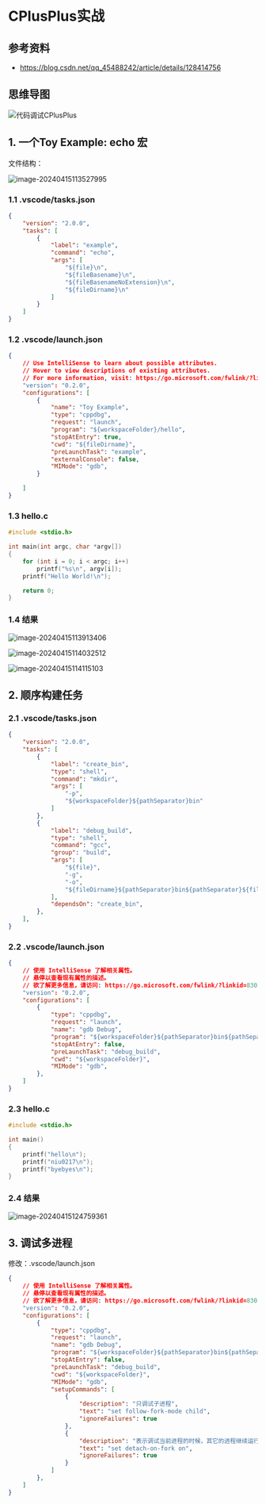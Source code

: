 # CPlusPlus实战

## 参考资料

+ https://blog.csdn.net/qq_45488242/article/details/128414756

## 思维导图

![代码调试CPlusPlus](CPlusPlus实战.assets/代码调试CPlusPlus.png) 

## 1. 一个Toy Example: echo 宏

文件结构：

![image-20240415113527995](CPlusPlus实战.assets/image-20240415113527995.png) 

### 1.1 .vscode/tasks.json

```json
{
    "version": "2.0.0",
    "tasks": [
        {
            "label": "example",
            "command": "echo",
            "args": [
                "${file}\n",
                "${fileBasename}\n",
                "${fileBasenameNoExtension}\n",
                "${fileDirname}\n"
            ]
        }
    ]
}
```

### 1.2 .vscode/launch.json

```json
{
    // Use IntelliSense to learn about possible attributes.
    // Hover to view descriptions of existing attributes.
    // For more information, visit: https://go.microsoft.com/fwlink/?linkid=830387
    "version": "0.2.0",
    "configurations": [
        {
            "name": "Toy Example",
            "type": "cppdbg",
            "request": "launch",
            "program": "${workspaceFolder}/hello",
            "stopAtEntry": true,
            "cwd": "${fileDirname}",
            "preLaunchTask": "example",
            "externalConsole": false,
            "MIMode": "gdb",
        }

    ]
}
```

### 1.3 hello.c

```c
#include <stdio.h>

int main(int argc, char *argv[])
{
    for (int i = 0; i < argc; i++)
        printf("%s\n", argv[i]);
    printf("Hello World!\n");

    return 0;
}

```

### 1.4 结果

![image-20240415113913406](CPlusPlus实战.assets/image-20240415113913406.png) 

![image-20240415114032512](CPlusPlus实战.assets/image-20240415114032512.png) 

![image-20240415114115103](CPlusPlus实战.assets/image-20240415114115103.png) 

## 2. 顺序构建任务

### 2.1 .vscode/tasks.json

```json
{
    "version": "2.0.0",
    "tasks": [
        {
            "label": "create_bin",
            "type": "shell",
            "command": "mkdir",
            "args": [
                "-p",
                "${workspaceFolder}${pathSeparator}bin"
            ]
        },
        {
            "label": "debug_build",
            "type": "shell",
            "command": "gcc",
            "group": "build",
            "args": [
                "${file}",
                "-g",
                "-o",
                "${fileDirname}${pathSeparator}bin${pathSeparator}${fileBasenameNoExtension}"
            ],
            "dependsOn": "create_bin",
        },
    ],
}
```

### 2.2 .vscode/launch.json

```json
{
    // 使用 IntelliSense 了解相关属性。 
    // 悬停以查看现有属性的描述。
    // 欲了解更多信息，请访问: https://go.microsoft.com/fwlink/?linkid=830387
    "version": "0.2.0",
    "configurations": [
        {
            "type": "cppdbg",
            "request": "launch",
            "name": "gdb Debug",
            "program": "${workspaceFolder}${pathSeparator}bin${pathSeparator}${fileBasenameNoExtension}",
            "stopAtEntry": false,
            "preLaunchTask": "debug_build",
            "cwd": "${workspaceFolder}",
            "MIMode": "gdb",
        },
    ]
}
```

### 2.3 hello.c

```c
#include <stdio.h>

int main()
{
    printf("hello\n");
    printf("niu0217\n");
    printf("byebyes\n");
}
```

### 2.4 结果

![image-20240415124759361](CPlusPlus实战.assets/image-20240415124759361.png) 

## 3. 调试多进程

修改：.vscode/launch.json

```json
{
    // 使用 IntelliSense 了解相关属性。 
    // 悬停以查看现有属性的描述。
    // 欲了解更多信息，请访问: https://go.microsoft.com/fwlink/?linkid=830387
    "version": "0.2.0",
    "configurations": [
        {
            "type": "cppdbg",
            "request": "launch",
            "name": "gdb Debug",
            "program": "${workspaceFolder}${pathSeparator}bin${pathSeparator}${fileBasenameNoExtension}",
            "stopAtEntry": false,
            "preLaunchTask": "debug_build",
            "cwd": "${workspaceFolder}",
            "MIMode": "gdb",
            "setupCommands": [
                {
                    "description": "只调试子进程",
                    "text": "set follow-fork-mode child",
                    "ignoreFailures": true
                },
                {
                    "description": "表示调试当前进程的时候，其它的进程继续运行",
                    "text": "set detach-on-fork on",
                    "ignoreFailures": true
                }
            ]
        },
    ]
}
```



